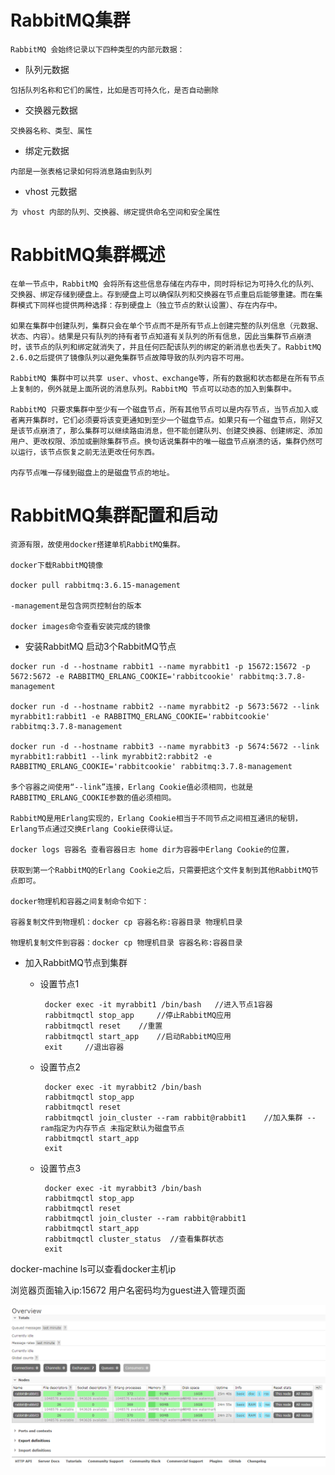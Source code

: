 # RabbitMQ集群
    RabbitMQ 会始终记录以下四种类型的内部元数据：
   - 队列元数据

    包括队列名称和它们的属性，比如是否可持久化，是否自动删除
   - 交换器元数据

    交换器名称、类型、属性
   - 绑定元数据

    内部是一张表格记录如何将消息路由到队列
   - vhost 元数据

    为 vhost 内部的队列、交换器、绑定提供命名空间和安全属性

# RabbitMQ集群概述
  
    在单一节点中，RabbitMQ 会将所有这些信息存储在内存中，同时将标记为可持久化的队列、交换器、绑定存储到硬盘上。存到硬盘上可以确保队列和交换器在节点重启后能够重建。而在集群模式下同样也提供两种选择：存到硬盘上（独立节点的默认设置）、存在内存中。

    如果在集群中创建队列，集群只会在单个节点而不是所有节点上创建完整的队列信息（元数据、状态、内容）。结果是只有队列的持有者节点知道有关队列的所有信息，因此当集群节点崩溃时，该节点的队列和绑定就消失了，并且任何匹配该队列的绑定的新消息也丢失了。RabbitMQ 2.6.0之后提供了镜像队列以避免集群节点故障导致的队列内容不可用。

    RabbitMQ 集群中可以共享 user、vhost、exchange等，所有的数据和状态都是在所有节点上复制的，例外就是上面所说的消息队列。RabbitMQ 节点可以动态的加入到集群中。

    RabbitMQ 只要求集群中至少有一个磁盘节点，所有其他节点可以是内存节点，当节点加入或者离开集群时，它们必须要将该变更通知到至少一个磁盘节点。如果只有一个磁盘节点，刚好又是该节点崩溃了，那么集群可以继续路由消息，但不能创建队列、创建交换器、创建绑定、添加用户、更改权限、添加或删除集群节点。换句话说集群中的唯一磁盘节点崩溃的话，集群仍然可以运行，该节点恢复之前无法更改任何东西。
    
    内存节点唯一存储到磁盘上的是磁盘节点的地址。

# RabbitMQ集群配置和启动

    资源有限，故使用docker搭建单机RabbitMQ集群。
    
    docker下载RabbitMQ镜像
    
    docker pull rabbitmq:3.6.15-management
    
    -management是包含网页控制台的版本
    
    docker images命令查看安装完成的镜像
    
   - 安装RabbitMQ 启动3个RabbitMQ节点

    docker run -d --hostname rabbit1 --name myrabbit1 -p 15672:15672 -p 5672:5672 -e RABBITMQ_ERLANG_COOKIE='rabbitcookie' rabbitmq:3.7.8-management
    
    docker run -d --hostname rabbit2 --name myrabbit2 -p 5673:5672 --link myrabbit1:rabbit1 -e RABBITMQ_ERLANG_COOKIE='rabbitcookie' rabbitmq:3.7.8-management
    
    docker run -d --hostname rabbit3 --name myrabbit3 -p 5674:5672 --link myrabbit1:rabbit1 --link myrabbit2:rabbit2 -e RABBITMQ_ERLANG_COOKIE='rabbitcookie' rabbitmq:3.7.8-management
    
    多个容器之间使用“--link”连接，Erlang Cookie值必须相同，也就是RABBITMQ_ERLANG_COOKIE参数的值必须相同。
    
    RabbitMQ是用Erlang实现的，Erlang Cookie相当于不同节点之间相互通讯的秘钥，Erlang节点通过交换Erlang Cookie获得认证。
    
    docker logs 容器名 查看容器日志 home dir为容器中Erlang Cookie的位置，
    
    获取到第一个RabbitMQ的Erlang Cookie之后，只需要把这个文件复制到其他RabbitMQ节点即可。
    
    docker物理机和容器之间复制命令如下：
    
    容器复制文件到物理机：docker cp 容器名称:容器目录 物理机目录
    
    物理机复制文件到容器：docker cp 物理机目录 容器名称:容器目录
    
   - 加入RabbitMQ节点到集群
   
     - 设置节点1
     
            docker exec -it myrabbit1 /bin/bash   //进入节点1容器
            rabbitmqctl stop_app     //停止RabbitMQ应用
            rabbitmqctl reset    //重置
            rabbitmqctl start_app    //启动RabbitMQ应用
            exit     //退出容器
           
     - 设置节点2
          
            docker exec -it myrabbit2 /bin/bash
            rabbitmqctl stop_app
            rabbitmqctl reset
            rabbitmqctl join_cluster --ram rabbit@rabbit1    //加入集群 --ram指定为内存节点 未指定默认为磁盘节点
            rabbitmqctl start_app
            exit
     
     - 设置节点3
               
            docker exec -it myrabbit3 /bin/bash
            rabbitmqctl stop_app
            rabbitmqctl reset
            rabbitmqctl join_cluster --ram rabbit@rabbit1
            rabbitmqctl start_app
            rabbitmqctl cluster_status  //查看集群状态
            exit
   
   docker-machine ls可以查看docker主机ip
   
   浏览器页面输入ip:15672  用户名密码均为guest进入管理页面
   
   ![Manage](https://github.com/Xun-Zhou/RabbitMQ/blob/master/cluster/manage.png "Manage")